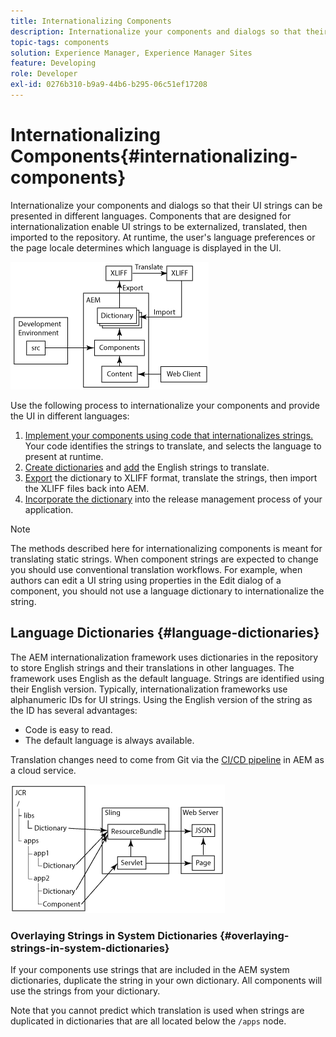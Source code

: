```yaml
---
title: Internationalizing Components
description: Internationalize your components and dialogs so that their UI strings can be presented in different languages
topic-tags: components
solution: Experience Manager, Experience Manager Sites
feature: Developing
role: Developer
exl-id: 0276b310-b9a9-44b6-b295-06c51ef17208
---
```

# Internationalizing Components{#internationalizing-components}

Internationalize your components and dialogs so that their UI strings can be presented in different languages. Components that are designed for internationalization enable UI strings to be externalized, translated, then imported to the repository. At runtime, the user's language preferences or the page locale determines which language is displayed in the UI.

![i18n-components-1.png](/help/implementing/developing/extending/assets/i18n-comp1.png)

Use the following process to internationalize your components and provide the UI in different languages:

1. [Implement your components using code that internationalizes strings.](/help/implementing/developing/extending/i18n/dev.md) Your code identifies the strings to translate, and selects the language to present at runtime.
1. [Create dictionaries](/help/implementing/developing/extending/i18n/translator.md#creating-a-dictionary) and [add](/help/implementing/developing/extending/i18n/translator.md#adding-changing-and-removing-strings) the English strings to translate.
1. [Export](/help/implementing/developing/extending/i18n/translator.md#exporting-a-dictionary) the dictionary to XLIFF format, translate the strings, then import the XLIFF files back into AEM.
1. [Incorporate the dictionary](/help/implementing/developing/extending/i18n/translator.md#publishing-dictionaries) into the release management process of your application.

>[!NOTE]
>
>The methods described here for internationalizing components is meant for translating static strings. When component strings are expected to change you should use conventional translation workflows. For example, when authors can edit a UI string using properties in the Edit dialog of a component, you should not use a language dictionary to internationalize the string.

## Language Dictionaries {#language-dictionaries}

The AEM internationalization framework uses dictionaries in the repository to store English strings and their translations in other languages. The framework uses English as the default language. Strings are identified using their English version. Typically, internationalization frameworks use alphanumeric IDs for UI strings. Using the English version of the string as the ID has several advantages:

* Code is easy to read.
* The default language is always available.

Translation changes need to come from Git via the [CI/CD pipeline](/help/implementing/cloud-manager/configuring-pipelines/introduction-ci-cd-pipelines.md) in AEM as a cloud service.

![i18n-components-2](/help/implementing/developing/extending/assets/i18n-comp2.png)


### Overlaying Strings in System Dictionaries {#overlaying-strings-in-system-dictionaries}

If your components use strings that are included in the AEM system dictionaries, duplicate the string in your own dictionary. All components will use the strings from your dictionary.

Note that you cannot predict which translation is used when strings are duplicated in dictionaries that are all located below the `/apps` node.
